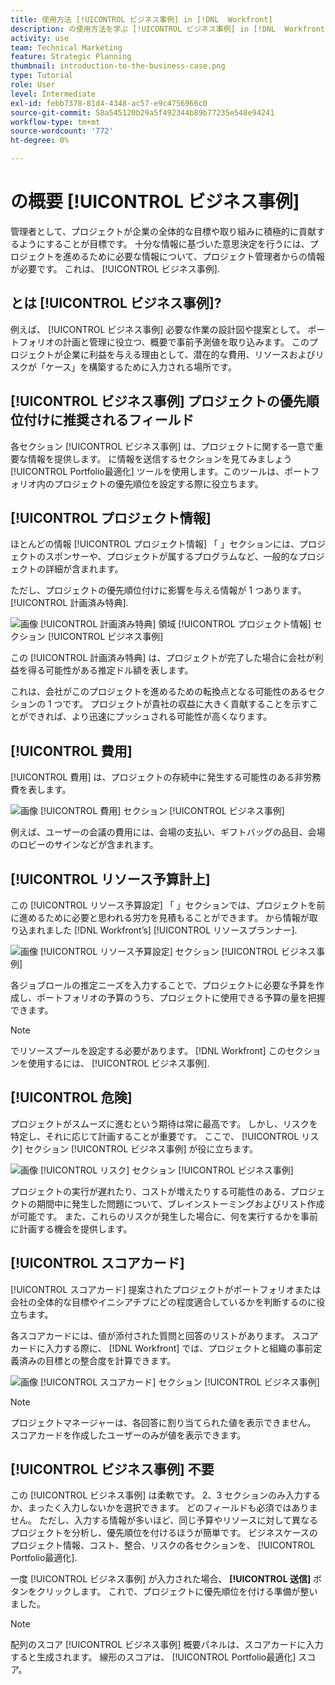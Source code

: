 ```yaml
---
title: 使用方法 [!UICONTROL ビジネス事例] in [!DNL  Workfront]
description: の使用方法を学ぶ [!UICONTROL ビジネス事例] in [!DNL  Workfront] 十分な情報に基づく意思決定を行うために、プロジェクトに関して必要な情報を得るために必要です。
activity: use
team: Technical Marketing
feature: Strategic Planning
thumbnail: introduction-to-the-business-case.png
type: Tutorial
role: User
level: Intermediate
exl-id: febb7378-81d4-4348-ac57-e9c4756966c0
source-git-commit: 58a545120b29a5f492344b89b77235e548e94241
workflow-type: tm+mt
source-wordcount: '772'
ht-degree: 0%

---
```


# の概要 [!UICONTROL ビジネス事例]

管理者として、プロジェクトが企業の全体的な目標や取り組みに積極的に貢献するようにすることが目標です。 十分な情報に基づいた意思決定を行うには、プロジェクトを進めるために必要な情報について、プロジェクト管理者からの情報が必要です。 これは、 [!UICONTROL ビジネス事例].

## とは [!UICONTROL ビジネス事例]?

例えば、 [!UICONTROL ビジネス事例] 必要な作業の設計図や提案として。 ポートフォリオの計画と管理に役立つ、概要で事前予測値を取り込みます。 このプロジェクトが企業に利益を与える理由として、潜在的な費用、リソースおよびリスクが「ケース」を構築するために入力される場所です。

## [!UICONTROL ビジネス事例] プロジェクトの優先順位付けに推奨されるフィールド

各セクション [!UICONTROL ビジネス事例] は、プロジェクトに関する一意で重要な情報を提供します。 に情報を送信するセクションを見てみましょう [!UICONTROL Portfolio最適化] ツールを使用します。このツールは、ポートフォリオ内のプロジェクトの優先順位を設定する際に役立ちます。

## [!UICONTROL プロジェクト情報]

ほとんどの情報 [!UICONTROL プロジェクト情報] 「 」セクションには、プロジェクトのスポンサーや、プロジェクトが属するプログラムなど、一般的なプロジェクトの詳細が含まれます。

ただし、プロジェクトの優先順位付けに影響を与える情報が 1 つあります。[!UICONTROL 計画済み特典].

![画像 [!UICONTROL 計画済み特典] 領域 [!UICONTROL プロジェクト情報] セクション [!UICONTROL ビジネス事例]](assets/05-portfolio-management4.png)

この [!UICONTROL 計画済み特典] は、プロジェクトが完了した場合に会社が利益を得る可能性がある推定ドル額を表します。

これは、会社がこのプロジェクトを進めるための転換点となる可能性のあるセクションの 1 つです。 プロジェクトが貴社の収益に大きく貢献することを示すことができれば、より迅速にプッシュされる可能性が高くなります。

## [!UICONTROL 費用]

[!UICONTROL 費用] は、プロジェクトの存続中に発生する可能性のある非労務費を表します。

![画像 [!UICONTROL 費用] セクション [!UICONTROL ビジネス事例]](assets/06-portfolio-management5.png)

例えば、ユーザーの会議の費用には、会場の支払い、ギフトバッグの品目、会場のロビーのサインなどが含まれます。

## [!UICONTROL リソース予算計上]

この [!UICONTROL リソース予算設定] 「 」セクションでは、プロジェクトを前に進めるために必要と思われる労力を見積もることができます。 から情報が取り込まれました [!DNL Workfront’s] [!UICONTROL リソースプランナー].

![画像 [!UICONTROL リソース予算設定] セクション [!UICONTROL ビジネス事例]](assets/07-portfolio-management6.png)

各ジョブロールの推定ニーズを入力することで、プロジェクトに必要な予算を作成し、ポートフォリオの予算のうち、プロジェクトに使用できる予算の量を把握できます。

>[!NOTE]
>
>でリソースプールを設定する必要があります。 [!DNL Workfront] このセクションを使用するには、 [!UICONTROL ビジネス事例].

## [!UICONTROL 危険]

プロジェクトがスムーズに進むという期待は常に最高です。 しかし、リスクを特定し、それに応じて計画することが重要です。 ここで、 [!UICONTROL リスク] セクション [!UICONTROL ビジネス事例] が役に立ちます。

![画像 [!UICONTROL リスク] セクション [!UICONTROL ビジネス事例]](assets/08-portfolio-management7.png)

プロジェクトの実行が遅れたり、コストが増えたりする可能性のある、プロジェクトの期間中に発生した問題について、ブレインストーミングおよびリスト作成が可能です。 また、これらのリスクが発生した場合に、何を実行するかを事前に計画する機会を提供します。

## [!UICONTROL スコアカード]

[!UICONTROL スコアカード] 提案されたプロジェクトがポートフォリオまたは会社の全体的な目標やイニシアチブにどの程度適合しているかを判断するのに役立ちます。

各スコアカードには、値が添付された質問と回答のリストがあります。 スコアカードに入力する際に、 [!DNL Workfront] では、プロジェクトと組織の事前定義済みの目標との整合度を計算できます。

![画像 [!UICONTROL スコアカード] セクション [!UICONTROL ビジネス事例]](assets/09-portfolio-management8.png)

>[!NOTE]
>
>プロジェクトマネージャーは、各回答に割り当てられた値を表示できません。 スコアカードを作成したユーザーのみが値を表示できます。

## [!UICONTROL ビジネス事例] 不要

この [!UICONTROL ビジネス事例] は柔軟です。 2、3 セクションのみ入力するか、まったく入力しないかを選択できます。 どのフィールドも必須ではありません。 ただし、入力する情報が多いほど、同じ予算やリソースに対して異なるプロジェクトを分析し、優先順位を付けるほうが簡単です。 ビジネスケースのプロジェクト情報、コスト、整合、リスクの各セクションを、 [!UICONTROL Portfolio最適化].

一度 [!UICONTROL ビジネス事例] が入力された場合、 **[!UICONTROL 送信]** ボタンをクリックします。 これで、プロジェクトに優先順位を付ける準備が整いました。

>[!NOTE]
>
>配列のスコア [!UICONTROL ビジネス事例] 概要パネルは、スコアカードに入力すると生成されます。 線形のスコアは、 [!UICONTROL Portfolio最適化] スコア。

<!-- 
Learn more graphic and links to documentation articles
* Overview of areas of the business case 
* Create a business case for a project   
* Create a scorecard 
* Apply a scorecard to a project and generate an alignment score 
-->
